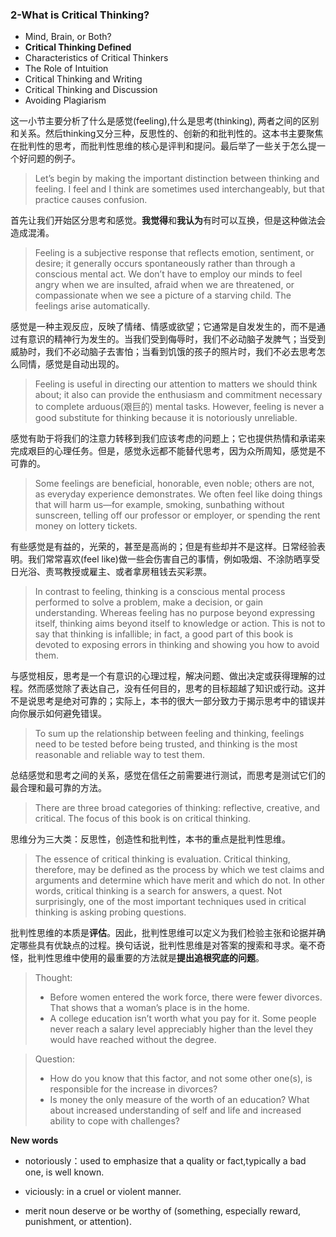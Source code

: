 

### 2-What is Critical Thinking?



- Mind, Brain, or Both?
- **Critical Thinking Defined**
- Characteristics of Critical Thinkers
- The Role of Intuition
- Critical Thinking and Writing
- Critical Thinking and Discussion
- Avoiding Plagiarism



这一小节主要分析了什么是感觉(feeling),什么是思考(thinking), 两者之间的区别和关系。然后thinking又分三种，反思性的、创新的和批判性的。这本书主要聚焦在批判性的思考，而批判性思维的核心是评判和提问。最后举了一些关于怎么提一个好问题的例子。



> Let’s begin by making the important distinction between thinking and feeling. I feel and I think are sometimes used interchangeably, but that practice causes confusion. 



首先让我们开始区分思考和感觉。**我觉得**和**我认为**有时可以互换，但是这种做法会造成混淆。



> Feeling is a subjective response that reflects emotion, sentiment, or desire; it generally occurs spontaneously rather than through a conscious mental act. We don’t have to employ our minds to feel angry when we are insulted, afraid when we are threatened, or compassionate when we see a picture of a starving child. The feelings arise automatically.



感觉是一种主观反应，反映了情绪、情感或欲望；它通常是自发发生的，而不是通过有意识的精神行为发生的。当我们受到侮辱时，我们不必动脑子发脾气；当受到威胁时，我们不必动脑子去害怕；当看到饥饿的孩子的照片时，我们不必去思考怎么同情，感觉是自动出现的。



> Feeling is useful in directing our attention to matters we should think about; it also can provide the enthusiasm and commitment necessary to complete arduous(艰巨的) mental tasks. However, feeling is never a good substitute for thinking because it is notoriously unreliable.



感觉有助于将我们的注意力转移到我们应该考虑的问题上；它也提供热情和承诺来完成艰巨的心理任务。但是，感觉永远都不能替代思考，因为众所周知，感觉是不可靠的。



> Some feelings are beneficial, honorable, even noble; others are not, as everyday experience demonstrates. We often feel like doing things that will harm us—for example, smoking, sunbathing without sunscreen, telling off our professor or employer, or spending the rent money on lottery tickets.



有些感觉是有益的，光荣的，甚至是高尚的；但是有些却并不是这样。日常经验表明。我们常常喜欢(feel like)做一些会伤害自己的事情，例如吸烟、不涂防晒享受日光浴、责骂教授或雇主、或者拿房租钱去买彩票。



> In contrast to feeling, thinking is a conscious mental process performed to solve a problem, make a decision, or gain understanding. Whereas feeling has no purpose beyond expressing itself, thinking aims beyond itself to knowledge or action. This is not to say that thinking is infallible; in fact, a good part of this book is devoted to exposing errors in thinking and showing you how to avoid them.



与感觉相反，思考是一个有意识的心理过程，解决问题、做出决定或获得理解的过程。然而感觉除了表达自己，没有任何目的，思考的目标超越了知识或行动。这并不是说思考是绝对可靠的；实际上，本书的很大一部分致力于揭示思考中的错误并向你展示如何避免错误。



> To sum up the relationship between feeling and thinking, feelings need to be tested before being trusted, and thinking is the most reasonable and reliable way to test them.



总结感觉和思考之间的关系，感觉在信任之前需要进行测试，而思考是测试它们的最合理和最可靠的方法。



> There are three broad categories of thinking: reflective, creative, and critical. The focus of this book is on critical thinking.



思维分为三大类：反思性，创造性和批判性，本书的重点是批判性思维。



> The essence of critical thinking is evaluation. Critical thinking, therefore, may be defined as the process by which we test claims and arguments and determine which have merit and which do not. In other words, critical thinking is a search for answers, a quest. Not surprisingly, one of the most important techniques used in critical thinking is asking probing questions.



批判性思维的本质是**评估**。因此，批判性思维可以定义为我们检验主张和论据并确定哪些具有优缺点的过程。换句话说，批判性思维是对答案的搜索和寻求。毫不奇怪，批判性思维中使用的最重要的方法就是**提出追根究底的问题**。



> Thought:
>
> * Before women entered the work force, there were fewer divorces. That shows that a woman’s place is in the home.
> * A college education isn’t worth what you pay for it. Some people never reach a salary level appreciably higher than the level they would have reached without the degree.
>



> Question:
>
> * How do you know that this factor, and not some other one(s), is responsible for the increase in divorces?
> *  Is money the only measure of the worth of an education? What about increased understanding of self and life and increased ability to cope with challenges?
>



**New words**

*  notoriously：used to emphasize that a quality or fact,typically a bad one, is well known.

* viciously: in a cruel or violent manner.

* merit noun deserve or be worthy of (something, especially reward, punishment, or attention).

